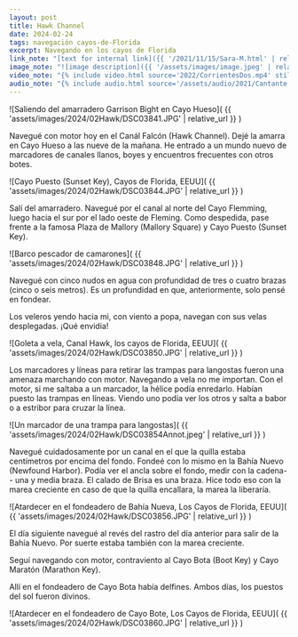 ```yaml
---
layout: post
title: Hawk Channel
date: 2024-02-24
tags: navegación cayos-de-Florida
excerpt: Navegando en los cayos de Florida
link_note: "[text for internal link]({{ '/2021/11/15/Sara-M.html' | relative_url }})"
image_note: "![image description]({{ '/assets/images/image.jpeg' | relative_url }})"
video_note: "{% include video.html source='2022/CorrientesDos.mp4' still='2022/CostaRica/CorrientesUno.png' %}"
audio_note: "{% include audio.html source='/assets/audio/2021/Cantante.m4a' %}"
---
```


![Saliendo del amarradero Garrison Bight en Cayo Hueso](
  {{ 'assets/images/2024/02Hawk/DSC03841.JPG' | relative_url }}
)

Navegué con motor hoy en el Canál Falcón (Hawk Channel). Dejé la amarra en Cayo
Hueso a las nueve de la mañana. He entrado a un mundo nuevo de marcadores de
canales llanos, boyes y encuentros frecuentes con otros botes.

![Cayo Puesto (Sunset Key), Cayos de Florida, EEUU](
  {{ 'assets/images/2024/02Hawk/DSC03844.JPG' | relative_url }}
)

Salí del amarradero. Navegué por el canal al norte del Cayo Flemming,
luego hacia el sur por el lado oeste de Fleming. Como despedida,
pase frente a la famosa Plaza de Mallory (Mallory Square) y Cayo Puesto
(Sunset Key).

![Barco pescador de camarones](
  {{ 'assets/images/2024/02Hawk/DSC03848.JPG' | relative_url }}
)

Navegué con cinco nudos en agua con profundidad de tres o cuatro brazas (cinco
o seis metros). Es un profundidad en que, anteriormente, solo pensé en fondear.

Los veleros yendo hacia mi, con viento a popa, navegan con sus velas
desplegadas. ¡Qué envidia!

![Goleta a vela, Canal Hawk, los cayos de Florida, EEUU](
  {{ 'assets/images/2024/02Hawk/DSC03850.JPG' | relative_url }}
)

Los marcadores y líneas para retirar las trampas para langostas fueron
una amenaza marchando con motor. Navegando a vela no me importan. Con el motor,
si me saltaba a un marcador, la hélice podía enredarlo. Habían puesto las
trampas en líneas.  Viendo uno podía ver los otros y salta a babor o a estribor
para cruzar la línea.

![Un marcador de una trampa para langostas](
  {{ 'assets/images/2024/02Hawk/DSC03854Annot.jpeg' | relative_url }}
)

Navegué cuidadosamente por un canal en el que la quilla estaba centímetros por
encima del fondo. Fondeé con lo mismo en la Bahía Nuevo (Newfound Harbor).
Podía ver el ancla sobre el fondo, medir con la cadena-- una y media braza. El
calado de Brisa es una braza.  Hice todo eso con la marea creciente en caso de
que la quilla encallara, la marea la liberaría.

![Atardecer en el fondeadero de Bahía Nueva, Los Cayos de Florida, EEUU](
  {{ 'assets/images/2024/02Hawk/DSC03856.JPG' | relative_url }}
)

El día siguiente navegué al revés del rastro del día anterior para salir
de la Bahía Nuevo. Por suerte estaba también con la marea creciente.

Seguí navegando con motor, contraviento al Cayo Bota (Boot Key) y
Cayo Maratón (Marathon Key).

Allí en el fondeadero de Cayo Bota había delfines.
Ambos días, los puestos del sol fueron divinos.

![Atardecer en el fondeadero de Cayo Bote, Los Cayos de Florida, EEUU](
  {{ 'assets/images/2024/02Hawk/DSC03860.JPG' | relative_url }}
)

